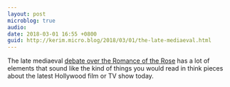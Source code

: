 ```yaml
---
layout: post
microblog: true
audio: 
date: 2018-03-01 16:55 +0800
guid: http://kerim.micro.blog/2018/03/01/the-late-mediaeval.html
---
```

The late mediaeval [debate over the Romance of the Rose](https://www.historyofphilosophy.net/jean-gerson) has a lot of elements that sound like the kind of things you would read in think pieces about the latest Hollywood film or TV show today.
